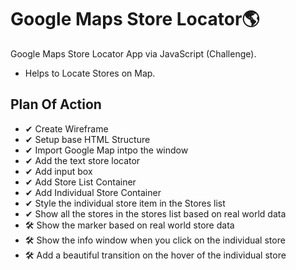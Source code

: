 # Google Maps Store Locator🌎

Google Maps Store Locator App via JavaScript (Challenge).
- Helps to Locate Stores on Map.

## Plan Of Action

- ✔ Create Wireframe
- ✔ Setup base HTML Structure
- ✔ Import Google Map intpo the window
- ✔ Add the text store locator
- ✔ Add input box
- ✔ Add Store List Container
- ✔ Add Individual Store Container
- ✔ Style the individual store item in the Stores list
- ✔ Show all the stores in the stores list based on real world data
- 🛠 Show the marker based on real world store data
- 🛠 Show the info window when you click on the individual store
- 🛠 Add a beautiful transition on the hover of the individual store